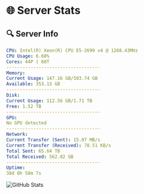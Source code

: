 # 🌐 Server Stats
## 🔍 Server Info
```yaml
CPU: Intel(R) Xeon(R) CPU E5-2699 v4 @ 1268.43MHz
CPU Usage: 6.60%
Cores: 44P | 88T
-----------------------------------
Memory:
Current Usage: 147.16 GB/503.74 GB
Available: 353.13 GB
-----------------------------------
Disk:
Current Usage: 112.56 GB/1.71 TB
Free: 1.52 TB
-----------------------------------
GPU:
No GPU detected
-----------------------------------
Network:
Current Transfer (Sent): 15.07 MB/s
Current Transfer (Received): 78.51 KB/s
Total Sent: 65.64 TB
Total Received: 562.82 GB
-----------------------------------
Uptime:
38d 0h 58m 7s
```
![GitHub Stats](https://img.shields.io/badge/Updated-2025-04-14_22:20:56-blue)